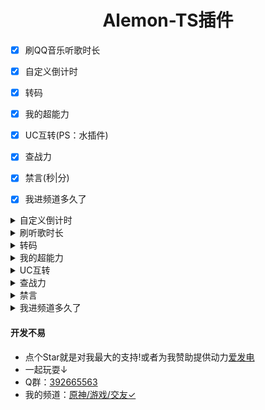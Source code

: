 # <div align="center">Alemon-TS插件</div>
- [x] 刷QQ音乐听歌时长

- [x] 自定义倒计时

- [x] 转码

- [x] 我的超能力

- [x] UC互转(PS：水插件)

- [x] 查战力

- [x] 禁言(秒|分)

- [x] 我进频道多久了

<details>
<summary>自定义倒计时</summary>
<div align="center">

#### 介绍
计算到指定日期所剩多久

#### 安装&使用教程
下载压缩包解压将[自定义倒计时.TS](https://gitee.com/Tloml-Starry/Tlon-Alemon-Bot/blob/master/自定义倒计时.ts)放到`alemon-bot\example`位置即可,使用指令`/倒计时`
<p align="center">
<img width = "600" src="picture/TS倒计时示例.png">
</p>

#### 配置
需要打开文件自己配置倒计时指定日期
</div>
</details>

<details>
<summary>刷听歌时长</summary>
<div align="center">

#### 介绍
刷取QQ音乐听歌时长

#### 安装&使用教程
下载压缩包解压将[刷时长.TS](https://gitee.com/Tloml-Starry/Tlon-Alemon-Bot/blob/master/刷时长.ts)放到`alemon-bot\example`位置即可,使用指令`绑定QQ` `刷时长`
<p align="center">
<img width = "600" src="picture/TS刷时长示例.png">
</p>
</div>
</details>

<details>
<summary>转码</summary>
<div align="center">

#### 介绍
将链接转为二维码

#### 安装&使用教程
下载压缩包解压将[转码.TS](https://gitee.com/Tloml-Starry/Tlon-Alemon-Bot/blob/master/转码.ts)放到`alemon-bot\example`位置即可,使用指令`转码+链接`,链接必须带https前缀,否则不支持识别
<p align="center">
<img width = "600" src="picture/TS转码示例.png">
</p>
</div>
</details>

<details>
<summary>我的超能力</summary>
<div align="center">

#### 介绍
随机一种超能力与副作用

#### 安装&使用教程
下载压缩包解压将[我的超能力.TS](https://gitee.com/Tloml-Starry/Tlon-Alemon-Bot/blob/master/我的超能力.ts)放到`alemon-bot\example`位置即可,使用指令`我的超能力`
<p align="center">
<img width = "600" src="picture/TS我的超能力示例.png">
</p>
</div>
</details>

<details>
<summary>UC互转</summary>
<div align="center">

#### 介绍
将UniCode字符串转换为中文

#### 安装&使用教程
下载压缩包解压将[UC互转.TS](https://gitee.com/Tloml-Starry/Tlon-Alemon-Bot/blob/master/UC互转.ts)放到`alemon-bot\example`位置即可,使用指令`US转中+UniCode字符串` `中转UC+中文`
<p align="center">
<img width = "600" src="picture/TSUC互转示例.png">
</p>
</div>
</details>

<details>
<summary>查战力</summary>
<div align="center">

#### 介绍
查询王者英雄最低战力所在地

#### 安装&使用教程
下载压缩包解压将[查战力.TS](https://gitee.com/Tloml-Starry/Tlon-Alemon-Bot/blob/master/查战力.ts)放到`alemon-bot\example`位置即可,使用指令`查战力+英雄名`
<p align="center">
<img width = "600" src="picture/TS查战力示例.png">
</p>
</div>
</details>

<details>
<summary>禁言</summary>
<div align="center">

#### 介绍
使用机器人禁言他人

#### 安装&使用教程
下载压缩包解压将[禁言.TS](https://gitee.com/Tloml-Starry/Tlon-Alemon-Bot/blob/master/禁言.ts)放到`alemon-bot\example`位置即可,使用指令`禁言@成员xx秒` `禁言@成员xx分钟`
<p align="center">
<img width = "600" src="picture/TS禁言示例.png">
</p>
</div>
</details>

<details>
<summary>我进频道多久了</summary>
<div align="center">

#### 介绍
查询自己进入频道多久

#### 安装&使用教程
下载压缩包解压将[我进频道多久了.TS](https://gitee.com/Tloml-Starry/Tlon-Alemon-Bot/blob/master/我进频道多久了.ts)放到`alemon-bot\example`位置即可,使用指令`我进频道多久了`
<p align="center">
<img width = "600" src="picture/TS我进频道多久了示例.png">
</p>
</div>
</details>

#### 开发不易

 * 点个Star就是对我最大的支持!或者为我赞助提供动力[爱发电](https://afdian.net/a/Tloml-Starry)
 * 一起玩耍↓
 * Q群：[392665563](https://jq.qq.com/?_wv=1027&k=VQAEpAlH)
 * 我的频道：[原神/游戏/交友✓](https://pd.qq.com/s/cq1chxi9b)